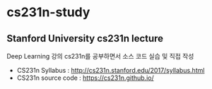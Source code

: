 # cs231n-study
## Stanford University cs231n lecture

Deep Learning 강의 cs231n를 공부하면서 소스 코드 실습 및 직접 작성

* CS231n Syllabus : <http://cs231n.stanford.edu/2017/syllabus.html>
* CS231n source code : <https://cs231n.github.io/>


